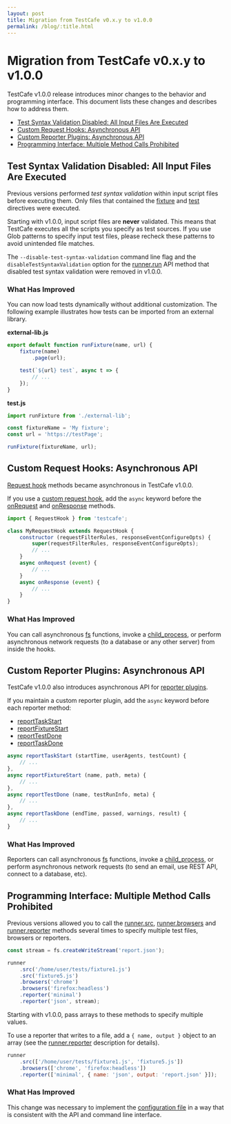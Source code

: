 ```yaml
---
layout: post
title: Migration from TestCafe v0.x.y to v1.0.0
permalink: /blog/:title.html
---
```

# Migration from TestCafe v0.x.y to v1.0.0

TestCafe v1.0.0 release introduces minor changes to the behavior and programming interface. This document lists these changes and describes how to address them.

<!--more-->

* [Test Syntax Validation Disabled: All Input Files Are Executed](#test-syntax-validation-disabled-all-input-files-are-executed)
* [Custom Request Hooks: Asynchronous API](#custom-request-hooks-asynchronous-api)
* [Custom Reporter Plugins: Asynchronous API](#custom-reporter-plugins-asynchronous-api)
* [Programming Interface: Multiple Method Calls Prohibited](#programming-interface-multiple-method-calls-prohibited)

## Test Syntax Validation Disabled: All Input Files Are Executed

Previous versions performed *test syntax validation* within input script files before executing them. Only files that contained the [fixture](../documentation/test-api/test-code-structure.md#fixtures) and [test](../documentation/test-api/test-code-structure.md#tests) directives were executed.

Starting with v1.0.0, input script files are **never** validated. This means that TestCafe executes all the scripts you specify as test sources. If you use Glob patterns to specify input test files, please recheck these patterns to avoid unintended file matches.

The `--disable-test-syntax-validation` command line flag and the `disableTestSyntaxValidation` option for the [runner.run](../documentation/using-testcafe/programming-interface/runner.md#run) API method that disabled test syntax validation were removed in v1.0.0.

### What Has Improved

You can now load tests dynamically without additional customization. The following example illustrates how tests can be imported from an external library.

**external-lib.js**

```js
export default function runFixture(name, url) {
    fixture(name)
        .page(url);

    test(`${url} test`, async t => {
        // ...
    });
}
```

**test.js**

```js
import runFixture from './external-lib';

const fixtureName = 'My fixture';
const url = 'https://testPage';

runFixture(fixtureName, url);
```

## Custom Request Hooks: Asynchronous API

[Request hook](../documentation/test-api/intercepting-http-requests/README.md) methods became asynchronous in TestCafe v1.0.0.

If you use a [custom request hook](../documentation/test-api/intercepting-http-requests/creating-a-custom-http-request-hook.md), add the `async` keyword before the [onRequest](../documentation/test-api/intercepting-http-requests/creating-a-custom-http-request-hook.md#the-onrequest-method) and [onResponse](../documentation/test-api/intercepting-http-requests/creating-a-custom-http-request-hook.md#the-onresponse-method) methods.

```js
import { RequestHook } from 'testcafe';

class MyRequestHook extends RequestHook {
    constructor (requestFilterRules, responseEventConfigureOpts) {
        super(requestFilterRules, responseEventConfigureOpts);
        // ...
    }
    async onRequest (event) {
        // ...
    }
    async onResponse (event) {
        // ...
    }
}
```

### What Has Improved

You can call asynchronous [fs](https://nodejs.org/api/fs.html) functions, invoke a [child_process](https://nodejs.org/api/child_process.html), or perform asynchronous network requests (to a database or any other server) from inside the hooks.

## Custom Reporter Plugins: Asynchronous API

TestCafe v1.0.0 also introduces asynchronous API for [reporter plugins](../documentation/extending-testcafe/reporter-plugin/README.md).

If you maintain a custom reporter plugin, add the `async` keyword before each reporter method:

* [reportTaskStart](../documentation/extending-testcafe/reporter-plugin/reporter-methods.md#reporttaskstart)
* [reportFixtureStart](../documentation/extending-testcafe/reporter-plugin/reporter-methods.md#reportfixturestart)
* [reportTestDone](../documentation/extending-testcafe/reporter-plugin/reporter-methods.md#reporttestdone)
* [reportTaskDone](../documentation/extending-testcafe/reporter-plugin/reporter-methods.md#reporttaskdone)

```js
async reportTaskStart (startTime, userAgents, testCount) {
    // ...
},
async reportFixtureStart (name, path, meta) {
    // ...
},
async reportTestDone (name, testRunInfo, meta) {
    // ...
},
async reportTaskDone (endTime, passed, warnings, result) {
    // ...
}
```

### What Has Improved

Reporters can call asynchronous [fs](https://nodejs.org/api/fs.html) functions, invoke a [child_process](https://nodejs.org/api/child_process.html), or perform asynchronous network requests (to send an email, use REST API, connect to a database, etc).

## Programming Interface: Multiple Method Calls Prohibited

Previous versions allowed you to call the [runner.src](../documentation/using-testcafe/programming-interface/runner.md#src), [runner.browsers](../documentation/using-testcafe/programming-interface/runner.md#browsers) and [runner.reporter](../documentation/using-testcafe/programming-interface/runner.md#reporter) methods several times to specify multiple test files, browsers or reporters.

```js
const stream = fs.createWriteStream('report.json');

runner
    .src('/home/user/tests/fixture1.js')
    .src('fixture5.js')
    .browsers('chrome')
    .browsers('firefox:headless')
    .reporter('minimal')
    .reporter('json', stream);
```

Starting with v1.0.0, pass arrays to these methods to specify multiple values.

To use a reporter that writes to a file, add a `{ name, output }` object to an array (see the [runner.reporter](../documentation/using-testcafe/programming-interface/runner.md#reporter) description for details).

```js
runner
    .src(['/home/user/tests/fixture1.js', 'fixture5.js'])
    .browsers(['chrome', 'firefox:headless'])
    .reporter(['minimal', { name: 'json', output: 'report.json' }]);
```

### What Has Improved

This change was necessary to implement the [configuration file](../documentation/using-testcafe/configuration-file.md) in a way that is consistent with the API and command line interface.